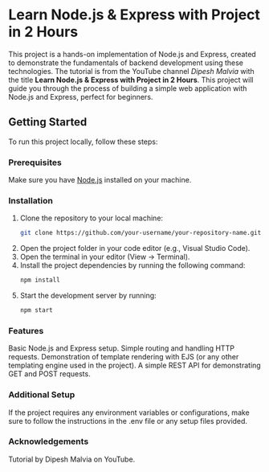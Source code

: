 # Learn Node.js & Express with Project in 2 Hours

This project is a hands-on implementation of Node.js and Express, created to demonstrate the fundamentals of backend development using these technologies. The tutorial is from the YouTube channel *Dipesh Malvia* with the title **Learn Node.js & Express with Project in 2 Hours**. This project will guide you through the process of building a simple web application with Node.js and Express, perfect for beginners.

## Getting Started

To run this project locally, follow these steps:

### Prerequisites

Make sure you have [Node.js](https://nodejs.org/) installed on your machine.

### Installation

1. Clone the repository to your local machine:
   ```bash
   git clone https://github.com/your-username/your-repository-name.git 
2. Open the project folder in your code editor (e.g., Visual Studio Code).
3. Open the terminal in your editor (View -> Terminal).
4. Install the project dependencies by running the following command:
   ```bash
   npm install
5. Start the development server by running:
   ```bash
   npm start

### Features

Basic Node.js and Express setup.
Simple routing and handling HTTP requests.
Demonstration of template rendering with EJS (or any other templating engine used in the project).
A simple REST API for demonstrating GET and POST requests.

### Additional Setup

If the project requires any environment variables or configurations, make sure to follow the instructions in the .env file or any setup files provided.

### Acknowledgements

Tutorial by Dipesh Malvia on YouTube.

